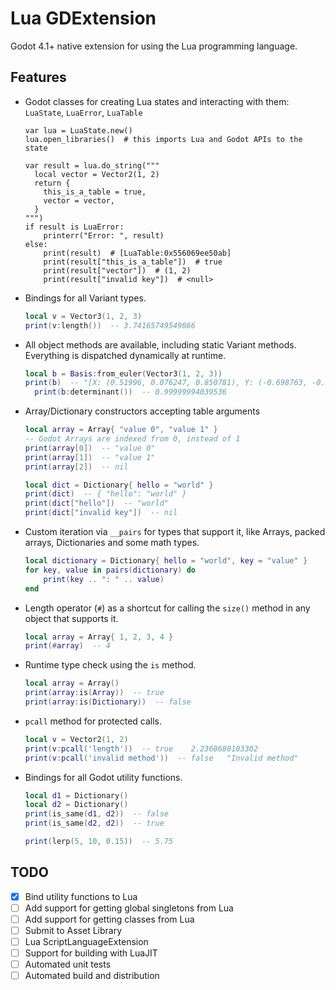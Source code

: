 # Lua GDExtension
Godot 4.1+ native extension for using the Lua programming language.


## Features
- Godot classes for creating Lua states and interacting with them: `LuaState`, `LuaError`, `LuaTable`
  ```gdscript
  var lua = LuaState.new()
  lua.open_libraries()  # this imports Lua and Godot APIs to the state
  
  var result = lua.do_string("""
    local vector = Vector2(1, 2)
    return {
      this_is_a_table = true,
      vector = vector,
    }
  """)
  if result is LuaError:
      printerr("Error: ", result)
  else:
      print(result)  # [LuaTable:0x556069ee50ab]
      print(result["this_is_a_table"])  # true
      print(result["vector"])  # (1, 2)
      print(result["invalid key"])  # <null>
  ```
- Bindings for all Variant types.
  ```lua
  local v = Vector3(1, 2, 3)
  print(v:length())  -- 3.74165749549866
  ```
- All object methods are available, including static Variant methods.
  Everything is dispatched dynamically at runtime.
  ```lua
  local b = Basis:from_euler(Vector3(1, 2, 3))
  print(b)  -- "[X: (0.51996, 0.076247, 0.850781), Y: (-0.698763, -0.534895, 0.474991), Z: (0.491295, -0.841471, -0.224845)]"
	print(b:determinant())  -- 0.99999994039536
  ```
- Array/Dictionary constructors accepting table arguments
  ```lua
  local array = Array{ "value 0", "value 1" }
  -- Godot Arrays are indexed from 0, instead of 1
  print(array[0])  -- "value 0"
  print(array[1])  -- "value 1"
  print(array[2])  -- nil

  local dict = Dictionary{ hello = "world" }
  print(dict)  -- { "hello": "world" }
  print(dict["hello"])  -- "world"
  print(dict["invalid key"])  -- nil
  ```
- Custom iteration via `__pairs` for types that support it, like Arrays, packed arrays, Dictionaries and some math types.
  ```lua
  local dictionary = Dictionary{ hello = "world", key = "value" }
  for key, value in pairs(dictionary) do
      print(key .. ": " .. value)
  end
  ```
- Length operator (`#`) as a shortcut for calling the `size()` method in any object that supports it.
  ```lua
  local array = Array{ 1, 2, 3, 4 }
  print(#array)  -- 4
  ```
- Runtime type check using the `is` method.
  ```lua
  local array = Array()
  print(array:is(Array))  -- true
  print(array:is(Dictionary))  -- false
  ```
- `pcall` method for protected calls.
  ```lua
  local v = Vector2(1, 2)
  print(v:pcall('length'))  -- true    2.2360680103302
  print(v:pcall('invalid method'))  -- false   "Invalid method"
  ```
- Bindings for all Godot utility functions.
  ```lua
  local d1 = Dictionary()
  local d2 = Dictionary()
  print(is_same(d1, d2))  -- false
  print(is_same(d2, d2))  -- true

  print(lerp(5, 10, 0.15))  -- 5.75
  ```


## TODO
- [X] Bind utility functions to Lua
- [ ] Add support for getting global singletons from Lua
- [ ] Add support for getting classes from Lua
- [ ] Submit to Asset Library
- [ ] Lua ScriptLanguageExtension
- [ ] Support for building with LuaJIT
- [ ] Automated unit tests
- [ ] Automated build and distribution
